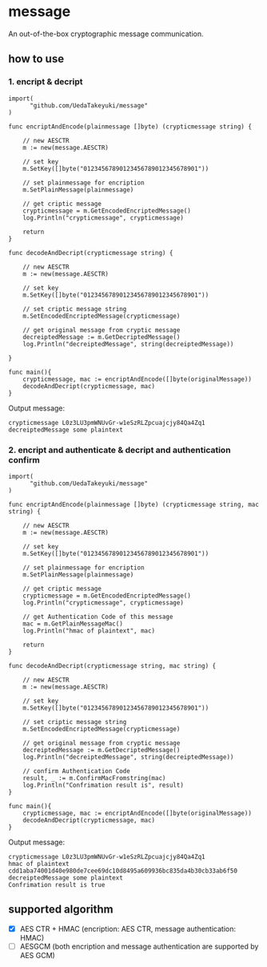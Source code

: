 # message

An out-of-the-box cryptographic message communication.

## how to use

### 1. encript & decript
```
import(
	  "github.com/UedaTakeyuki/message"
)

func encriptAndEncode(plainmessage []byte) (crypticmessage string) {

	// new AESCTR
	m := new(message.AESCTR)

	// set key
	m.SetKey([]byte("01234567890123456789012345678901"))

	// set plainmessage for encription
	m.SetPlainMessage(plainmessage)

	// get criptic message
	crypticmessage = m.GetEncodedEncriptedMessage()
	log.Println("crypticmessage", crypticmessage)

	return
}

func decodeAndDecript(crypticmessage string) {

	// new AESCTR
	m := new(message.AESCTR)

	// set key
	m.SetKey([]byte("01234567890123456789012345678901"))

	// set criptic message string
	m.SetEncodedEncriptedMessage(crypticmessage)

	// get original message from cryptic message
	decreiptedMessage := m.GetDecriptedMessage()
	log.Println("decreiptedMessage", string(decreiptedMessage))

}

func main(){
	crypticmessage, mac := encriptAndEncode([]byte(originalMessage))
	decodeAndDecript(crypticmessage, mac)
}
```

Output message:   

```
crypticmessage L0z3LU3pmWNUvGr-w1eSzRLZpcuajcjy84Qa4Zq1
decreiptedMessage some plaintext
```
### 2. encript and authenticate & decript and authentication confirm
```
import(
	  "github.com/UedaTakeyuki/message"
)

func encriptAndEncode(plainmessage []byte) (crypticmessage string, mac string) {

	// new AESCTR
	m := new(message.AESCTR)

	// set key
	m.SetKey([]byte("01234567890123456789012345678901"))

	// set plainmessage for encription
	m.SetPlainMessage(plainmessage)

	// get criptic message
	crypticmessage = m.GetEncodedEncriptedMessage()
	log.Println("crypticmessage", crypticmessage)

	// get Authentication Code of this message
	mac = m.GetPlainMessageMac()
	log.Println("hmac of plaintext", mac)

	return
}

func decodeAndDecript(crypticmessage string, mac string) {

	// new AESCTR
	m := new(message.AESCTR)

	// set key
	m.SetKey([]byte("01234567890123456789012345678901"))

	// set criptic message string
	m.SetEncodedEncriptedMessage(crypticmessage)

	// get original message from cryptic message
	decreiptedMessage := m.GetDecriptedMessage()
	log.Println("decreiptedMessage", string(decreiptedMessage))

	// confirm Authentication Code
	result, _ := m.ConfirmMacFromstring(mac)
	log.Println("Confrimation result is", result)
}

func main(){
	crypticmessage, mac := encriptAndEncode([]byte(originalMessage))
	decodeAndDecript(crypticmessage, mac)
}
```

Output message:   

```
crypticmessage L0z3LU3pmWNUvGr-w1eSzRLZpcuajcjy84Qa4Zq1
hmac of plaintext cdd1aba74001d40e980de7cee69dc10d8495a609936bc835da4b30cb33ab6f50
decreiptedMessage some plaintext
Confrimation result is true
```

## supported algorithm
- [x] AES CTR + HMAC (encription: AES CTR, message authentication: HMAC)
- [ ] AESGCM (both encription and message authentication are supported by AES GCM)
